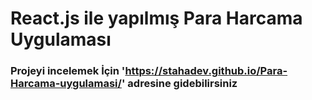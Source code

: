 # React.js ile yapılmış Para Harcama Uygulaması
### Projeyi incelemek İçin 'https://stahadev.github.io/Para-Harcama-uygulamasi/' adresine gidebilirsiniz

